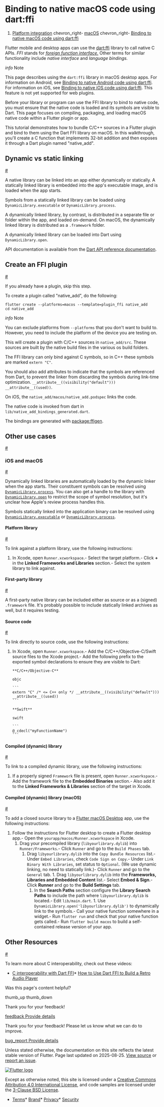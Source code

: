 Binding to native macOS code using dart:ffi
===========================================

1. [Platform integration](/platform-integration) chevron\_right- [macOS](/platform-integration/macos) chevron\_right- [Binding to native macOS code using dart:ffi](/platform-integration/macos/c-interop)

Flutter mobile and desktop apps can use the [dart:ffi](https://api.dart.dev/dart-ffi/dart-ffi-library.html) library to call native C APIs. *FFI* stands for [*foreign function interface.*](https://en.wikipedia.org/wiki/Foreign_function_interface) Other terms for similar functionality include *native interface* and *language bindings.*

*info* Note

This page describes using the `dart:ffi` library in macOS desktop apps. For information on Android, see [Binding to native Android code using dart:ffi](/platform-integration/android/c-interop). For information on iOS, see [Binding to native iOS code using dart:ffi](/platform-integration/ios/c-interop). This feature is not yet supported for web plugins.

Before your library or program can use the FFI library to bind to native code, you must ensure that the native code is loaded and its symbols are visible to Dart. This page focuses on compiling, packaging, and loading macOS native code within a Flutter plugin or app.

This tutorial demonstrates how to bundle C/C++ sources in a Flutter plugin and bind to them using the Dart FFI library on macOS. In this walkthrough, you'll create a C function that implements 32-bit addition and then exposes it through a Dart plugin named "native\_add".

Dynamic vs static linking
-------------------------

[#](#dynamic-vs-static-linking)

A native library can be linked into an app either dynamically or statically. A statically linked library is embedded into the app's executable image, and is loaded when the app starts.

Symbols from a statically linked library can be loaded using `DynamicLibrary.executable` or `DynamicLibrary.process`.

A dynamically linked library, by contrast, is distributed in a separate file or folder within the app, and loaded on-demand. On macOS, the dynamically linked library is distributed as a `.framework` folder.

A dynamically linked library can be loaded into Dart using `DynamicLibrary.open`.

API documentation is available from the [Dart API reference documentation](https://api.dart.dev).

Create an FFI plugin
--------------------

[#](#create-an-ffi-plugin)

If you already have a plugin, skip this step.

To create a plugin called "native\_add", do the following:

```
flutter create --platforms=macos --template=plugin_ffi native_add
cd native_add
```

*info* Note

You can exclude platforms from `--platforms` that you don't want to build to. However, you need to include the platform of the device you are testing on.

This will create a plugin with C/C++ sources in `native_add/src`. These sources are built by the native build files in the various os build folders.

The FFI library can only bind against C symbols, so in C++ these symbols are marked `extern "C"`.

You should also add attributes to indicate that the symbols are referenced from Dart, to prevent the linker from discarding the symbols during link-time optimization. `__attribute__((visibility("default"))) __attribute__((used))`.

On iOS, the `native_add/macos/native_add.podspec` links the code.

The native code is invoked from dart in `lib/native_add_bindings_generated.dart`.

The bindings are generated with [package:ffigen](https://pub.dev/packages/ffigen).

Other use cases
---------------

[#](#other-use-cases)

### iOS and macOS

[#](#ios-and-macos)

Dynamically linked libraries are automatically loaded by the dynamic linker when the app starts. Their constituent symbols can be resolved using [`DynamicLibrary.process`](https://api.dart.dev/dart-ffi/DynamicLibrary/DynamicLibrary.process.html). You can also get a handle to the library with [`DynamicLibrary.open`](https://api.dart.dev/dart-ffi/DynamicLibrary/DynamicLibrary.open.html) to restrict the scope of symbol resolution, but it's unclear how Apple's review process handles this.

Symbols statically linked into the application binary can be resolved using [`DynamicLibrary.executable`](https://api.dart.dev/dart-ffi/DynamicLibrary/DynamicLibrary.executable.html) or [`DynamicLibrary.process`](https://api.dart.dev/dart-ffi/DynamicLibrary/DynamicLibrary.process.html).

#### Platform library

[#](#platform-library)

To link against a platform library, use the following instructions:

1. In Xcode, open `Runner.xcworkspace`.- Select the target platform.- Click **+** in the **Linked Frameworks and Libraries** section.- Select the system library to link against.

#### First-party library

[#](#first-party-library)

A first-party native library can be included either as source or as a (signed) `.framework` file. It's probably possible to include statically linked archives as well, but it requires testing.

#### Source code

[#](#source-code)

To link directly to source code, use the following instructions:

1. In Xcode, open `Runner.xcworkspace`.- Add the C/C++/Objective-C/Swift source files to the Xcode project.- Add the following prefix to the exported symbol declarations to ensure they are visible to Dart:

       **C/C++/Objective-C**

       objc

       ```
       extern "C" /* <= C++ only */ __attribute__((visibility("default"))) __attribute__((used))
       ```

       **Swift**

       swift

       ```
       @_cdecl("myFunctionName")
       ```

#### Compiled (dynamic) library

[#](#compiled-dynamic-library)

To link to a compiled dynamic library, use the following instructions:

1. If a properly signed `Framework` file is present, open `Runner.xcworkspace`.- Add the framework file to the **Embedded Binaries** section.- Also add it to the **Linked Frameworks & Libraries** section of the target in Xcode.

#### Compiled (dynamic) library (macOS)

[#](#compiled-dynamic-library-macos)

To add a closed source library to a [Flutter macOS Desktop](/platform-integration/macos/building) app, use the following instructions:

1. Follow the instructions for Flutter desktop to create a Flutter desktop app.- Open the `yourapp/macos/Runner.xcworkspace` in Xcode.
     1. Drag your precompiled library (`libyourlibrary.dylib`) into `Runner/Frameworks`.- Click `Runner` and go to the `Build Phases` tab.
          1. Drag `libyourlibrary.dylib` into the `Copy Bundle Resources` list.- Under `Embed Libraries`, check `Code Sign on Copy`.- Under `Link Binary With Libraries`, set status to `Optional`. (We use dynamic linking, no need to statically link.)- Click `Runner` and go to the `General` tab.
            1. Drag `libyourlibrary.dylib` into the **Frameworks, Libraries and Embedded Content** list.- Select **Embed & Sign**.- Click **Runner** and go to the **Build Settings** tab.
              1. In the **Search Paths** section configure the **Library Search Paths** to include the path where `libyourlibrary.dylib` is located.- Edit `lib/main.dart`.
       1. Use `DynamicLibrary.open('libyourlibrary.dylib')` to dynamically link to the symbols.- Call your native function somewhere in a widget.- Run `flutter run` and check that your native function gets called.- Run `flutter build macos` to build a self-contained release version of your app.

Other Resources
---------------

[#](#other-resources)

To learn more about C interoperability, check out these videos:

* [C interoperability with Dart FFI](https://www.youtube.com/watch?v=2MMK7YoFgaA)* [How to Use Dart FFI to Build a Retro Audio Player](https://www.youtube.com/watch?v=05Wn2oM_nWw)

Was this page's content helpful?

thumb\_up thumb\_down

Thank you for your feedback!

 [feedback Provide details](https://github.com/flutter/website/issues/new?template=1_page_issue.yml&&page-url=https://docs.flutter.dev/platform-integration/macos/c-interop/&page-source=https://github.com/flutter/website/tree/main/src/content/platform-integration/macos/c-interop.md)

Thank you for your feedback! Please let us know what we can do to improve.

 [bug\_report Provide details](https://github.com/flutter/website/issues/new?template=1_page_issue.yml&&page-url=https://docs.flutter.dev/platform-integration/macos/c-interop/&page-source=https://github.com/flutter/website/tree/main/src/content/platform-integration/macos/c-interop.md)

Unless stated otherwise, the documentation on this site reflects the latest stable version of Flutter. Page last updated on 2025-08-25. [View source](https://github.com/flutter/website/tree/main/src/content/platform-integration/macos/c-interop.md) or [report an issue](https://github.com/flutter/website/issues/new?template=1_page_issue.yml&&page-url=https://docs.flutter.dev/platform-integration/macos/c-interop/&page-source=https://github.com/flutter/website/tree/main/src/content/platform-integration/macos/c-interop.md "Report an issue with this page").

[![Flutter logo](/assets/images/branding/flutter/logo+text/horizontal/white.svg)](https://flutter.dev)

Except as otherwise noted, this site is licensed under a [Creative Commons Attribution 4.0 International License](https://creativecommons.org/licenses/by/4.0/), and code samples are licensed under the [3-Clause BSD License](https://opensource.org/licenses/BSD-3-Clause).

* [Terms](/tos "Terms of use")* [Brand](/brand "Brand usage guidelines")* [Privacy](https://policies.google.com/privacy "Privacy policy")* [Security](/security "Security philosophy and practices")

   